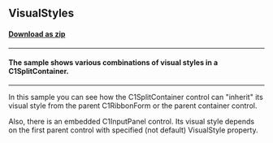 ## VisualStyles
#### [Download as zip](https://minhaskamal.github.io/DownGit/#/home?url=https://github.com/GrapeCity/ComponentOne-WinForms-Samples/tree/master/NetFramework\SplitContainer\CS\VisualStyles)
____
#### The sample shows various combinations of visual styles in a C1SplitContainer.
____
In this sample you can see how the C1SplitContainer control can "inherit" its visual style from the parent C1RibbonForm or the parent container control. 

Also, there is an embedded C1InputPanel control. Its visual style depends on the first parent control with specified (not default) VisualStyle property. 